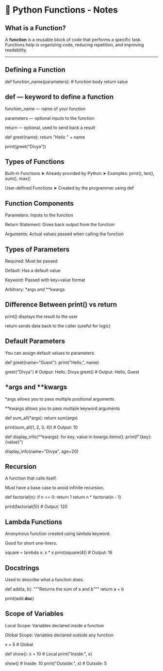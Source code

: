 # 🔧 Python Functions - Notes

##  What is a Function?
A **function** is a reusable block of code that performs a specific task. Functions help in organizing code, reducing repetition, and improving readability.

---

##  Defining a Function

def function_name(parameters):
    # function body
    return value
    
    
## def — keyword to define a function

function_name — name of your function

parameters — optional inputs to the function

return — optional, used to send back a result

def greet(name):
    return "Hello " + name

print(greet("Divya"))

## Types of Functions
Built-in Functions
➤ Already provided by Python
➤ Examples: print(), len(), sum(), max()

User-defined Functions
➤ Created by the programmer using def

## Function Components
Parameters: Inputs to the function

Return Statement: Gives back output from the function

Arguments: Actual values passed when calling the function

## Types of Parameters
Required: Must be passed

Default: Has a default value

Keyword: Passed with key=value format

Arbitrary: *args and **kwargs

## Difference Between print() vs return
print() displays the result to the user

return sends data back to the caller (useful for logic)

## Default Parameters
You can assign default values to parameters.

def greet(name="Guest"):
    print("Hello,", name)

greet("Divya")  # Output: Hello, Divya
greet()         # Output: Hello, Guest

## *args and **kwargs
*args allows you to pass multiple positional arguments

**kwargs allows you to pass multiple keyword arguments

def sum_all(*args):
    return sum(args)

print(sum_all(1, 2, 3, 4))  # Output: 10

def display_info(**kwargs):
    for key, value in kwargs.items():
        print(f"{key}: {value}")

display_info(name="Divya", age=20)

## Recursion
A function that calls itself.

Must have a base case to avoid infinite recursion.

def factorial(n):
    if n == 0:
        return 1
    return n * factorial(n - 1)

print(factorial(5))  # Output: 120

## Lambda Functions
Anonymous function created using lambda keyword.

Good for short one-liners.

square = lambda x: x * x
print(square(4))  # Output: 16

## Docstrings
Used to describe what a function does.

def add(a, b):
    """Returns the sum of a and b"""
    return a + b

print(add.__doc__)

## Scope of Variables
Local Scope: Variables declared inside a function

Global Scope: Variables declared outside any function

x = 5  # Global

def show():
    x = 10  # Local
    print("Inside:", x)

show()         # Inside: 10
print("Outside:", x)  # Outside: 5






